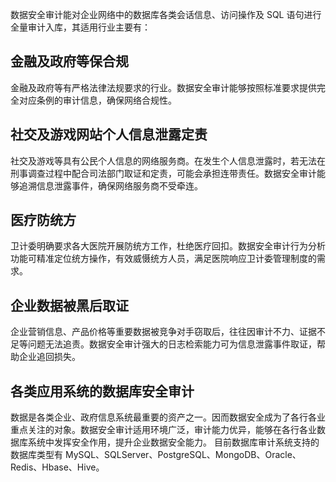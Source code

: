 数据安全审计能对企业网络中的数据库各类会话信息、访问操作及 SQL 语句进行全量审计入库，其适用行业主要有：
## 金融及政府等保合规
金融及政府等有严格法律法规要求的行业。数据安全审计能够按照标准要求提供完全对应条例的审计信息，确保网络合规性。
## 社交及游戏网站个人信息泄露定责
社交及游戏等具有公民个人信息的网络服务商。在发生个人信息泄露时，若无法在刑事调查过程中配合司法部门取证和定责，可能会承担连带责任。数据安全审计能够追溯信息泄露事件，确保网络服务商不受牵连。
## 医疗防统方
卫计委明确要求各大医院开展防统方工作，杜绝医疗回扣。数据安全审计行为分析功能可精准定位统方操作，有效威慑统方人员，满足医院响应卫计委管理制度的需求。
## 企业数据被黑后取证
企业营销信息、产品价格等重要数据被竞争对手窃取后，往往因审计不力、证据不足等问题无法追责。数据安全审计强大的日志检索能力可为信息泄露事件取证，帮助企业追回损失。
## 各类应用系统的数据库安全审计
数据是各类企业、政府信息系统最重要的资产之一。因而数据安全成为了各行各业重点关注的对象。数据安全审计适用环境广泛，审计能力优异，能够在各行各业数据库系统中发挥安全作用，提升企业数据安全能力。
目前数据库审计系统支持的数据库类型有 MySQL、SQLServer、PostgreSQL、MongoDB、Oracle、Redis、Hbase、Hive。
